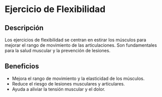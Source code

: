 # Ejercicio de Flexibilidad

## Descripción
Los ejercicios de flexibilidad se centran en estirar los músculos para mejorar el rango de movimiento de las articulaciones. Son fundamentales para la salud muscular y la prevención de lesiones.

## Beneficios
- Mejora el rango de movimiento y la elasticidad de los músculos.
- Reduce el riesgo de lesiones musculares y articulares.
- Ayuda a aliviar la tensión muscular y el dolor.